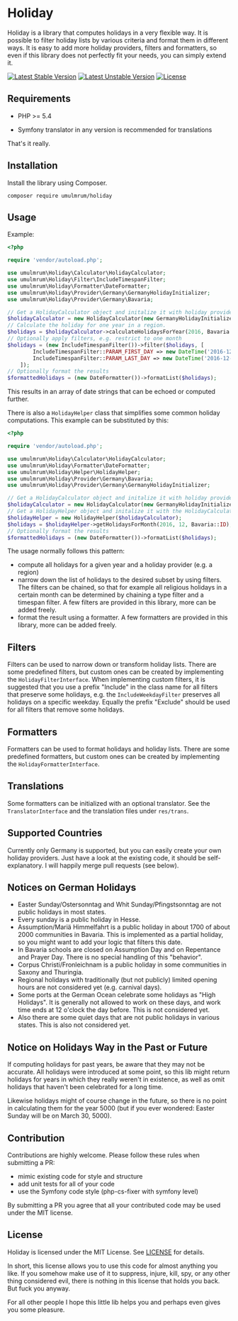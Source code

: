 
Holiday
=======

Holiday is a library that computes holidays in a very flexible way. It is possible to filter holiday lists by various
criteria and format them in different ways. It is easy to add more holiday providers, filters and formatters, so even
if this library does not perfectly fit your needs, you can simply extend it.

[![Latest Stable Version](https://poser.pugx.org/umulmrum/holiday/v/stable)](https://packagist.org/packages/umulmrum/holiday) [![Latest Unstable Version](https://poser.pugx.org/umulmrum/holiday/v/unstable)](https://packagist.org/packages/umulmrum/holiday) [![License](https://poser.pugx.org/umulmrum/holiday/license)](https://packagist.org/packages/umulmrum/holiday)

Requirements
------------

- PHP >= 5.4

- Symfony translator in any version is recommended for translations

That's it really.

Installation
------------

Install the library using Composer.

```
composer require umulmrum/holiday
```

Usage
-----

Example:

```php
<?php

require 'vendor/autoload.php';

use umulmrum\Holiday\Calculator\HolidayCalculator;
use umulmrum\Holiday\Filter\IncludeTimespanFilter;
use umulmrum\Holiday\Formatter\DateFormatter;
use umulmrum\Holiday\Provider\Germany\GermanyHolidayInitializer;
use umulmrum\Holiday\Provider\Germany\Bavaria;

// Get a HolidayCalculator object and initalize it with holiday providers.
$holidayCalculator = new HolidayCalculator(new GermanyHolidayInitializer());
// Calculate the holiday for one year in a region.
$holidays = $holidayCalculator->calculateHolidaysForYear(2016, Bavaria::ID);
// Optionally apply filters, e.g. restrict to one month
$holidays = (new IncludeTimespanFilter())->filter($holidays, [
        IncludeTimespanFilter::PARAM_FIRST_DAY => new DateTime('2016-12-01'),
        IncludeTimespanFilter::PARAM_LAST_DAY => new DateTime('2016-12-31'),
    ]);
// Optionally format the results
$formattedHolidays = (new DateFormatter())->formatList($holidays);

```

This results in an array of date strings that can be echoed or computed further.

There is also a `HolidayHelper` class that simplifies some common holiday
computations. This example can be substituted by this:

```php
<?php

require 'vendor/autoload.php';

use umulmrum\Holiday\Calculator\HolidayCalculator;
use umulmrum\Holiday\Formatter\DateFormatter;
use umulmrum\Holiday\Helper\HolidayHelper;
use umulmrum\Holiday\Provider\Germany\Bavaria;
use umulmrum\Holiday\Provider\Germany\GermanyHolidayInitializer;

// Get a HolidayCalculator object and initalize it with holiday providers.
$holidayCalculator = new HolidayCalculator(new GermanyHolidayInitializer());
// Get a HolidayHelper object and initalize it with the HolidayCalculator.
$holidayHelper = new HolidayHelper($holidayCalculator);
$holidays = $holidayHelper->getHolidaysForMonth(2016, 12, Bavaria::ID);
// Optionally format the results
$formattedHolidays = (new DateFormatter())->formatList($holidays);

```

The usage normally follows this pattern:

- compute all holidays for a given year and a holiday provider (e.g. a region)
- narrow down the list of holidays to the desired subset by using filters.
  The filters can be chained, so that for example all religious holidays
  in a certain month can be determined by chaining a type filter and a
  timespan filter.
  A few filters are provided in this library, more can be added freely.
- format the result using a formatter.
  A few formatters are provided in this library, more can be added freely.

Filters
-------

Filters can be used to narrow down or transform holiday lists. There are
some predefined filters, but custom ones can be created by implementing
the `HolidayFilterInterface`.
When implementing custom filters, it is suggested that you use a prefix
"Include" in the class name for all filters that preserve some holidays,
e.g. the `IncludeWeekdayFilter` preserves all holidays on a specific weekday.
Equally the prefix "Exclude" should be used for all filters that remove
some holidays.

Formatters
----------

Formatters can be used to format holidays and holiday lists. There are
some predefined formatters, but custom ones can be created by implementing
the `HolidayFormatterInterface`.

Translations
------------

Some formatters can be initialized with an optional translator. See the
`TranslatorInterface` and the translation files under `res/trans`.
  
Supported Countries
-------------------

Currently only Germany is supported, but you can easily create your own holiday providers. Just have a look at the
existing code, it should be self-explanatory. I will happily merge pull requests (see below).


Notices on German Holidays
--------------------------

- Easter Sunday/Ostersonntag and Whit Sunday/Pfingstsonntag are not public holidays in most states.
- Every sunday is a public holiday in Hesse.
- Assumption/Mariä Himmelfahrt is a public holiday in about 1700 of about 2000 communities in Bavaria. This is implemented
  as a partial holiday, so you might want to add your logic that filters this date.
- In Bavaria schools are closed on Assumption Day and on Repentance and Prayer Day. There is no special handling of
  this "behavior".
- Corpus Christi/Fronleichnam is a public holiday in some communities in Saxony and Thuringia.
- Regional holidays with traditionally (but not publicly) limited opening hours are not considered yet (e.g. carnival days).
- Some ports at the German Ocean celebrate some holidays as "High Holidays". It is generally not allowed to work on these days,
and work time ends at 12 o'clock the day before. This is not considered yet.
- Also there are some quiet days that are not public holidays in various states. This is also not considered yet.

Notice on Holidays Way in the Past or Future
--------------------------------------------

If computing holidays for past years, be aware that they may not be accurate.
All holidays were introduced at some point, so this lib might return holidays
for years in which they really weren't in existence, as well as omit holidays
that haven't been celebrated for a long time.

Likewise holidays might of course change in the future, so there is no
point in calculating them for the year 5000 (but if you ever wondered:
Easter Sunday will be on March 30, 5000).

Contribution
------------

Contributions are highly welcome. Please follow these rules when submitting a PR:

- mimic existing code for style and structure
- add unit tests for all of your code
- use the Symfony code style (php-cs-fixer with symfony level)

By submitting a PR you agree that all your contributed code may be used under the MIT license.

License
-------

Holiday is licensed under the MIT License. See [LICENSE](LICENSE) for details.

In short, this license allows you to use this code for almost anything you like. If you somehow make use of it to
suppress, injure, kill, spy, or any other thing considered evil, there is nothing in this license that holds you back. 
But fuck you anyway.

For all other people I hope this little lib helps you and perhaps even gives you some pleasure.
